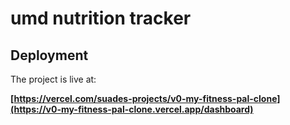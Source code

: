 # umd nutrition tracker

## Deployment

The project is live at:

**[https://vercel.com/suades-projects/v0-my-fitness-pal-clone](https://v0-my-fitness-pal-clone.vercel.app/dashboard)**


